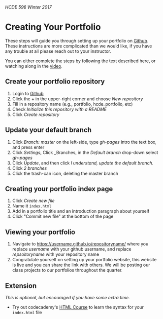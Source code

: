 _HCDE 598 Winter 2017_

# Creating Your Portfolio
These steps will guide you through setting up your portfolio on [Github](https://github.com/). These instructions are more complicated than we would like, if you have any trouble at all please reach out to your instructor.

You can either complete the steps by following the text described here, or watching along in the [video]().

## Create your portfolio repository
1. Login to [Github](https://github.com/)
1. Click the + in the upper-right corner and choose _New repository_
1. Fill in a repository name (e.g., portfolio, hcde_portfolio, etc)
1. Check _Initialize this repository with a README_
1. Click _Create repository_

## Update your default branch
1. Click _Branch: master_ on the left-side, type _gh-pages_ intro the text box, and press enter
1. Click _Settings_, Click _Branches, in the _Default branch_ drop-down select _gh-pages_
1. Click _Update_, and then click _I understand, update the default branch._
1. Click _2 branches_
1. Click the trash-can icon, deleting the master branch

## Creating your portfolio index page
1. Click _Create new file_
1. Name it `index.html`
1. Add in a portfolio title and an introduction paragraph about yourself
1. Click "Commit new file" at the bottom of the page

## Viewing your portfolio
1. Navigate to https://username.github.io/repositoryname/ where you replace _username_ with your github username, and replace _repsoitoryname_ with your repository name
1. Congratulate yourself on setting up your portfolio website, this website is live and you can share the link with others. We will be posting our class projects to our portfolios throughout the quarter.

## Extension
_This is optional, but encouraged if you have some extra time._

* Try out codecademy's [HTML Course](https://www.codecademy.com/courses/html-one-o-one/0/1) to learn the syntax for your `index.html` file